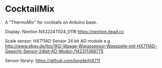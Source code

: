 # CocktailMix
A "ThermoMix" for cocktails on Arduino base.

Display:
Nextion NX3224T024_011R
https://nextion.itead.cc

Scale sensor:
HX711AD Sensor 24 bit AD module
e.g. http://www.ebay.de/itm/1KG-Waage-Wiegesensor-Wagezelle-mit-HX711AD-Gewicht-Sensor-24bit-AD-Modul-/142311366775


Sensor library:
https://github.com/bogde/HX711
